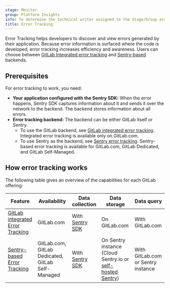 ```yaml
---
stage: Monitor
group: Platform Insights
info: To determine the technical writer assigned to the Stage/Group associated with this page, see https://handbook.gitlab.com/handbook/product/ux/technical-writing/#assignments
title: Error Tracking
---
```


Error Tracking helps developers to discover and view errors generated by their
application. Because error information is surfaced where the code is developed,
error tracking increases efficiency and awareness. Users can choose between
[GitLab Integrated error tracking](integrated_error_tracking.md) and
[Sentry-based](sentry_error_tracking.md) backends.

## Prerequisites

For error tracking to work, you need:

- **Your application configured with the Sentry SDK:** When the error happens, Sentry SDK captures information
  about it and sends it over the network to the backend. The backend stores information about all
  errors.
- **Error tracking backend:** The backend can be either GitLab itself or Sentry.
  - To use the GitLab backend, see [GitLab integrated error tracking](integrated_error_tracking.md).
    Integrated error tracking is available only on GitLab.com.
  - To use Sentry as the backend, see [Sentry error tracking](sentry_error_tracking.md).
    Sentry-based error tracking is available for GitLab.com, GitLab Dedicated, and GitLab Self-Managed.

## How error tracking works

The following table gives an overview of the capabilities for each GitLab offering:

| Feature | Availability | Data collection | Data storage | Data query |
| ----------- | ----------- | ----------- | ----------- | ----------- |
| [GitLab integrated Error Tracking](integrated_error_tracking.md) | GitLab.com | With [Sentry SDK](https://github.com/getsentry/sentry?tab=readme-ov-file#official-sentry-sdks) | On GitLab.com | With GitLab.com |
| [Sentry-based Error Tracking](sentry_error_tracking.md) | GitLab.com, GitLab Dedicated, GitLab Self-Managed | With [Sentry SDK](https://github.com/getsentry/sentry?tab=readme-ov-file#official-sentry-sdks) | On Sentry instance (Cloud Sentry.io or [self-hosted Sentry](https://develop.sentry.dev/self-hosted/)) | With GitLab.com or Sentry instance |
